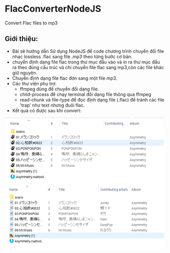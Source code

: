 # FlacConverterNodeJS
Convert Flac files to mp3

## Giới thiệu:
- Bài sẽ hướng dẫn Sử dụng NodeJS để code chương trình chuyển đổi file nhạc lossless .flac sang file .mp3 theo từng bước cơ bản.
- chuyển định dạng file flac trong thư mục đầu vào và in ra thư mục đầu ra theo đúng cấu trúc và chỉ chuyển file flac sang mp3,còn các file khác giữ nguyên.
- Chuyển định dạng file flac đơn sang một file mp3.
- Các thư viện phụ trợ:
    - ffmpeg dùng để chuyển đổi dạng file.
    - child-process để chạy terminal đổi dạng file thông qua ffmpeg
    - read-chunk và file-type để đọc định dạng file (.flac) để tránh các file 'trap' như text nhưng đuôi flac.
- Kết quả có được sau khi convert:

![Input](./images/intro_input.png)
![Ouput](./images/intro_ouput.png)